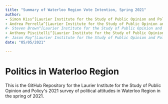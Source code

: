 ```yaml
---
title: "Summary of Waterloo Region Vote Intention, Spring 2021"
author:
- Simon Kiss^[Laurier Institute for the Study of Public Opinion and Policy, Wilfrid Laurier University]
- Andrea Perrella^[Laurier Institute for the Study of Public Opinion and Policy, Wilfrid Laurier University]
#- Steven Brown^[Laurier Institute for the Study of Public Opinion and Policy, Wilfrid Laurier University]
- Anthony Piscitelli^[Laurier Institute for the Study of Public Opinion and Policy, Conestoga College]
#- Jason Roy^[Laurier Institute for the Study of Public Opinion and Policy, Wilfrid Laurier University]
date: "05/05/2021"

---
```


# Politics in Waterloo Region

This is the GitHub Repository for the Laurier Institute for the Study of Public Opinion and Policy's 2021 survey of political attitudes in Waterloo Region in the spring of 2021. 


